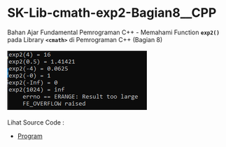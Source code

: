 # SK-Lib-cmath-exp2-Bagian8__CPP
Bahan Ajar Fundamental Pemrograman C++ - Memahami Function <code><b>exp2()</b></code> pada Library <code><b>&lt;cmath></b></code> di Pemrograman C++ (Bagian 8)<br><br>
<img src="https://github.com/RizkyKhapidsyah/SK-Lib-cmath-exp2-Bagian8__CPP/blob/master/SK-Lib-cmath-exp2-Bagian8__CPP/result/001.PNG"><br><br>
Lihat Source Code : <br>
- <a href="https://github.com/RizkyKhapidsyah/SK-Lib-cmath-exp2-Bagian8__CPP/blob/master/SK-Lib-cmath-exp2-Bagian8__CPP/Source.cpp">Program</a>
